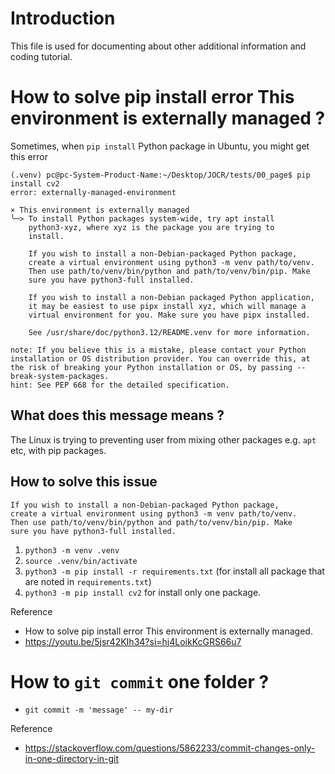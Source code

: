 # Introduction

This file is used for documenting about other additional information and coding tutorial.

# How to solve pip install error This environment is externally managed ?

Sometimes, when `pip install` Python package in Ubuntu, you might get this error

```
(.venv) pc@pc-System-Product-Name:~/Desktop/JOCR/tests/00_page$ pip install cv2
error: externally-managed-environment

× This environment is externally managed
╰─> To install Python packages system-wide, try apt install
    python3-xyz, where xyz is the package you are trying to
    install.
    
    If you wish to install a non-Debian-packaged Python package,
    create a virtual environment using python3 -m venv path/to/venv.
    Then use path/to/venv/bin/python and path/to/venv/bin/pip. Make
    sure you have python3-full installed.
    
    If you wish to install a non-Debian packaged Python application,
    it may be easiest to use pipx install xyz, which will manage a
    virtual environment for you. Make sure you have pipx installed.
    
    See /usr/share/doc/python3.12/README.venv for more information.

note: If you believe this is a mistake, please contact your Python installation or OS distribution provider. You can override this, at the risk of breaking your Python installation or OS, by passing --break-system-packages.
hint: See PEP 668 for the detailed specification.
```

## What does this message means ?

The Linux is trying to preventing user from mixing other packages e.g. `apt` etc, with pip packages.

## How to solve this issue

```
If you wish to install a non-Debian-packaged Python package,
create a virtual environment using python3 -m venv path/to/venv.
Then use path/to/venv/bin/python and path/to/venv/bin/pip. Make
sure you have python3-full installed.
```

1.  `python3 -m venv .venv`
2.  `source .venv/bin/activate`
3.  `python3 -m pip install -r requirements.txt` (for install all package that are noted in `requirements.txt`)
3.  `python3 -m pip install cv2` for install only one package.

Reference
*   How to solve pip install error This environment is externally managed.
*   https://youtu.be/5jsr42KIh34?si=hj4LoikKcGRS66u7

# How to `git commit` one folder ?

*   `git commit -m 'message' -- my-dir`

Reference
*   https://stackoverflow.com/questions/5862233/commit-changes-only-in-one-directory-in-git